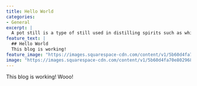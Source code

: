 ```yaml
---
title: Hello World
categories:
- General
excerpt: |
  A pot still is a type of still used in distilling spirits such as whisky or brandy. Heat is applied directly to the pot containing the wash (for whisky) or wine (for brandy).
feature_text: |
  ## Hello World
  This blog is working!
feature_image: "https://images.squarespace-cdn.com/content/v1/5b60d4fa70e802968763e7f5/1541535694073-8OV0F18LINCDCSY9V6VA/ke17ZwdGBToddI8pDm48kPmwvDE_v7Nb99PJDKNJR_IUqsxRUqqbr1mOJYKfIPR7LoDQ9mXPOjoJoqy81S2I8N_N4V1vUb5AoIIIbLZhVYxCRW4BPu10St3TBAUQYVKc2g3zFfeWw9tM5RSlG2RnE5WIgfeWmoks-EJbFgUehqYf4FzCwkTjiV4iv0yjVjXs/Campus.jpg?format=1000w"
image: "https://images.squarespace-cdn.com/content/v1/5b60d4fa70e802968763e7f5/1541535694073-8OV0F18LINCDCSY9V6VA/ke17ZwdGBToddI8pDm48kPmwvDE_v7Nb99PJDKNJR_IUqsxRUqqbr1mOJYKfIPR7LoDQ9mXPOjoJoqy81S2I8N_N4V1vUb5AoIIIbLZhVYxCRW4BPu10St3TBAUQYVKc2g3zFfeWw9tM5RSlG2RnE5WIgfeWmoks-EJbFgUehqYf4FzCwkTjiV4iv0yjVjXs/Campus.jpg?format=1000w"
---
```


This blog is working! Wooo!
